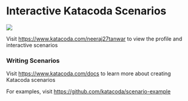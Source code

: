 # Interactive Katacoda Scenarios

[![](http://shields.katacoda.com/katacoda/neeraj27tanwar/count.svg)](https://www.katacoda.com/neeraj27tanwar "Get your profile on Katacoda.com")

Visit https://www.katacoda.com/neeraj27tanwar to view the profile and interactive scenarios

### Writing Scenarios
Visit https://www.katacoda.com/docs to learn more about creating Katacoda scenarios

For examples, visit https://github.com/katacoda/scenario-example
